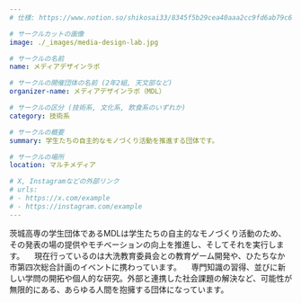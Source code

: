 ```yaml
---
# 仕様: https://www.notion.so/shikosai33/8345f5b29cea40aaa2cc9fd6ab79c6a6?pvs=4#5438a1577b604f39a67658a72f2283b8

# サークルカットの画像
image: ./_images/media-design-lab.jpg

# サークルの名前
name: メディアデザインラボ

# サークルの開催団体の名前 (2年2組, 天文部など)
organizer-name: メディアデザインラボ（MDL）

# サークルの区分 (技術系, 文化系, 飲食系のいずれか)
category: 技術系

# サークルの概要
summary: 学生たちの自主的なモノづくり活動を推進する団体です。

# サークルの場所
location: マルチメディア

# X, Instagramなどの外部リンク
# urls:
# - https://x.com/example
# - https://instagram.com/example
---
```

茨城高専の学生団体であるMDLは学生たちの自主的なモノづくり活動のため、その発表の場の提供やモチベーションの向上を推進し、そしてそれを実行します。
　現在行っているのは大洗教育委員会との教育ゲーム開発や、ひたちなか市第四次総合計画のイベントに携わっています。
　専門知識の習得、並びに新しい学問の開拓や個人的な研究。外部と連携した社会課題の解決など、可能性が無限的にある、あらゆる人間を抱擁する団体になっています。
